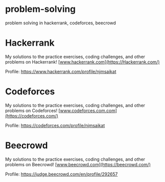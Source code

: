 # problem-solving

problem solving in hackerrank, codeforces, beecrowd

# Hackerrank

My solutions to the practice exercises, coding challenges, and other problems on Hackerrank!
[www.hackerrank.com](https://Hackerrank.com/)

Profile: https://www.hackerrank.com/profile/njmsaikat

# Codeforces

My solutions to the practice exercises, coding challenges, and other problems on Codeforces!
[www.codeforces.com.com](https://codeforces.com/)

Profile: https://codeforces.com/profile/njmsaikat

# Beecrowd

My solutions to the practice exercises, coding challenges, and other problems on Beecrowd!
[www.beecrowd.com](https://beecrowd.com/)

Profile: https://judge.beecrowd.com/en/profile/292657
